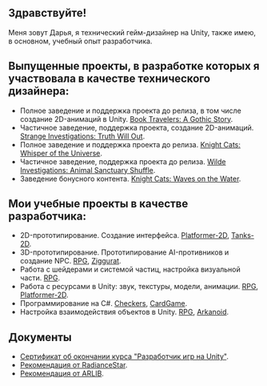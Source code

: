 ## Здравствуйте!

Меня зовут Дарья, я технический гейм-дизайнер на Unity, также имею, в основном, учебный опыт разработчика.

## Выпущенные проекты, в разработке которых я участвовала в качестве технического дизайнера:

* Полное заведение и поддержка проекта до релиза, в том числе создание 2D-анимаций в Unity. [Book Travelers: A Gothic Story](https://www.bigfishgames.com/us/en/games/17135/book-travelers-a-gothic-story-ce/?pc&lang=en).
* Частичное заведение, поддержка проекта, создание 2D-анимаций. [Strange Investigations: Truth Will Out](https://www.bigfishgames.com/us/en/games/18867/strange-investigations-truth-will-out-ce/?pc&lang=en).
* Полное заведение и поддержка проекта до релиза. [Knight Cats: Whisper of the Universe](https://www.bigfishgames.com/us/en/games/18820/knight-cats-whisper-of-the-universe/?pc&lang=en).
* Частичное заведение, поддержка проекта до релиза. [Wilde Investigations: Animal Sanctuary Shuffle](https://www.bigfishgames.com/us/en/games/16285/wilde-investigations-sanctuary-ce/?pc&lang=en).
* Заведение бонусного контента. [Knight Cats: Waves on the Water](https://www.bigfishgames.com/us/en/games/18754/knight-cats-waves-on-the-water-ce/?pc&lang=en).

## Мои учебные проекты в качестве разработчика:

* 2D-прототипирование. Создание интерфейса. [Platformer-2D](https://github.com/kihsad/Platformer-2D.git), [Tanks-2D](https://github.com/kihsad/Tanks-2D.git).
* 3D-прототипирование. Прототипирование AI-противников и создание NPC. [RPG](https://github.com/kihsad/RPG.git), [Ziggurat](https://github.com/kihsad/Ziggurat.git).
* Работа с шейдерами и системой частиц, настройка визуальной части. [RPG](https://github.com/kihsad/RPG.git).
* Работа с ресурсами в Unity: звук, текстуры, модели, анимации. [RPG](https://github.com/kihsad/RPG.git), [Platformer-2D](https://github.com/kihsad/Platformer-2D.git).
* Программирование на C#. [Checkers](https://github.com/kihsad/Checkers.git), [CardGame](https://github.com/kihsad/CardGame.git).
* Настройка взаимодействия объектов в Unity. [RPG](https://github.com/kihsad/RPG.git), [Arkanoid](https://github.com/kihsad/Arkanoid.git).

## Документы

* [Сертификат об окончании курса "Разработчик игр на Unity"](https://drive.google.com/file/d/1BIyGRJ-MZgxF6A4XpxiMy0Gf4zWpZtbg/view?usp=sharing).
* [Рекомендация от RadianceStar](https://drive.google.com/file/d/1-uyimJbN9fskDnil67DPn2cbHJX4c5JA/view?usp=sharing).
* [Рекомендация от ARLIB](https://drive.google.com/file/d/1fWcJyz-avTVpIcTWbUZlaTrjDW61pguP/view?usp=sharing).
